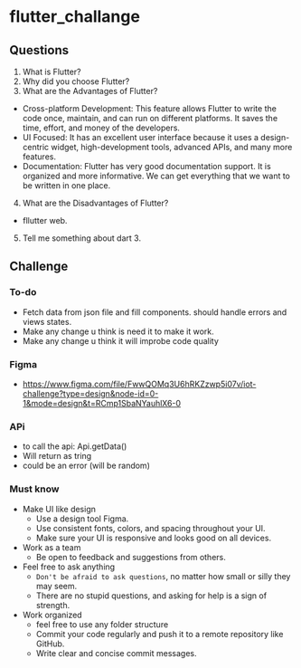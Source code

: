 # flutter_challange

## Questions

1. What is Flutter?
2. Why did you choose Flutter?
3. What are the Advantages of Flutter?
  - Cross-platform Development: This feature allows Flutter to write the code once, maintain, and can run on different platforms. It saves the time, effort, and money of the developers.
  - UI Focused: It has an excellent user interface because it uses a design-centric widget, high-development tools, advanced APIs, and many more features.
  - Documentation: Flutter has very good documentation support. It is organized and more informative. We can get everything that we want to be written in one place. 
4. What are the Disadvantages of Flutter?
  - fllutter web.
5. Tell me something about dart 3.

## Challenge

### To-do

- Fetch data from json file and fill components. should handle errors and views states.
- Make any change u think is need it to make it work.
- Make any change u think it will improbe code quality

### Figma

- https://www.figma.com/file/FwwQOMq3U6hRKZzwp5i07v/iot-challenge?type=design&node-id=0-1&mode=design&t=RCmp1SbaNYauhlX6-0

### APi

- to call the api: Api.getData()
- Will return as tring
- could be an error (will be random)

### Must know

- Make UI like design
    - Use a design tool Figma.
    - Use consistent fonts, colors, and spacing throughout your UI.
    - Make sure your UI is responsive and looks good on all devices.
- Work as a team
    - Be open to feedback and suggestions from others.
- Feel free to ask anything
    - `Don't be afraid to ask questions`, no matter how small or silly they may seem.
    - There are no stupid questions, and asking for help is a sign of strength.
- Work organized
    - feel free to use any folder structure
    - Commit your code regularly and push it to a remote repository like GitHub.
    - Write clear and concise commit messages.
